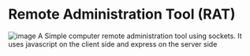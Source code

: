 # Remote Administration Tool (RAT)

![image](https://github.com/user-attachments/assets/4524e80b-c1c3-4e5e-884d-72dbaa2326cf)
A Simple computer remote administration tool using sockets. It uses javascript on the client side and express on the server side
